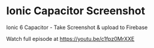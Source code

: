# Ionic Capacitor Screenshot
 Ionic 6 Capacitor - Take Screenshot & upload to Firebase
 
 Watch full episode at https://youtu.be/c1fpz0MrXXE
